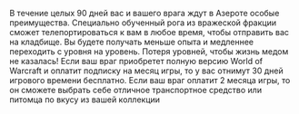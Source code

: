 В течение целых 90 дней вас и вашего врага ждут в Азероте особые преимущества. Специально обученный рога из вражеской фракции сможет телепортироваться к вам в любое время, чтобы отправить вас на кладбище. Вы будете получать меньше опыта и медленнее переходить с уровня на уровень. Потеря уровней, чтобы жизнь медом не казалась! Если ваш враг приобретет полную версию World of Warcraft и оплатит подписку на месяц игры, то у вас отнимут 30 дней игрового времени бесплатно. Если ваш враг оплатит 2 месяца игры, то он сможете выбрать себе отличное транспортное средство или питомца по вкусу из вашей коллекции